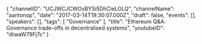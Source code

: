 {
    "channelID": "UCJWCJCWOxBYSi5DhCieLOLQ",
    "channelName": "aantonop",
    "date": "2017-03-14T19:30:07.000Z",
    "draft": false,
    "events": [],
    "speakers": [],
    "tags": [
        "Governance"
    ],
    "title": "Ethereum Q&A: Governance trade-offs in decentralised systems",
    "youtubeID": "dtwaW79Fj7c"
}

